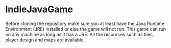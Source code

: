 # IndieJavaGame

Before cloning the repository make sure you at least have the Java Runtime Environment (JRE) installed or else the game will not run. This game can run on any machine as long as it has a JRE. All the resources such as tiles, player design and maps are available. 
